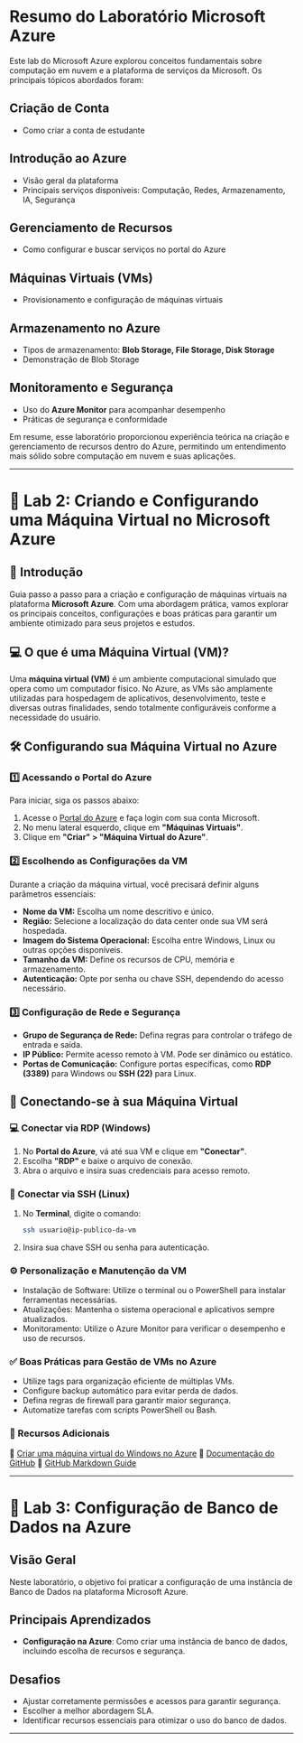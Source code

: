 # Resumo do Laboratório Microsoft Azure

Este lab do Microsoft Azure explorou conceitos fundamentais sobre computação em nuvem e a plataforma de serviços da Microsoft. Os principais tópicos abordados foram:

## Criação de Conta
- Como criar a conta de estudante

## Introdução ao Azure  
- Visão geral da plataforma  
- Principais serviços disponíveis: Computação, Redes, Armazenamento, IA, Segurança  

## Gerenciamento de Recursos  
- Como configurar e buscar serviços no portal do Azure

## Máquinas Virtuais (VMs)  
- Provisionamento e configuração de máquinas virtuais  

## Armazenamento no Azure  
- Tipos de armazenamento: **Blob Storage, File Storage, Disk Storage**
- Demonstração de Blob Storage

## Monitoramento e Segurança  
- Uso do **Azure Monitor** para acompanhar desempenho  
- Práticas de segurança e conformidade  

Em resume, esse laboratório proporcionou experiência teórica na criação e gerenciamento de recursos dentro do Azure, permitindo um entendimento mais sólido sobre computação em nuvem e suas aplicações.

------------------------------------------------

# 🚀 Lab 2: Criando e Configurando uma Máquina Virtual no Microsoft Azure  

## 📌 Introdução  
Guia passo a passo para a criação e configuração de máquinas virtuais na plataforma **Microsoft Azure**. Com uma abordagem prática, vamos explorar os principais conceitos, configurações e boas práticas para garantir um ambiente otimizado para seus projetos e estudos.  

## 💻 O que é uma Máquina Virtual (VM)?  
Uma **máquina virtual (VM)** é um ambiente computacional simulado que opera como um computador físico. No Azure, as VMs são amplamente utilizadas para hospedagem de aplicativos, desenvolvimento, teste e diversas outras finalidades, sendo totalmente configuráveis conforme a necessidade do usuário.  

## 🛠️ Configurando sua Máquina Virtual no Azure  

### **1️⃣ Acessando o Portal do Azure**  
Para iniciar, siga os passos abaixo:  
1. Acesse o [Portal do Azure](https://portal.azure.com) e faça login com sua conta Microsoft.  
2. No menu lateral esquerdo, clique em **"Máquinas Virtuais"**.  
3. Clique em **"Criar" > "Máquina Virtual do Azure"**.  

### **2️⃣ Escolhendo as Configurações da VM**  
Durante a criação da máquina virtual, você precisará definir alguns parâmetros essenciais:  
- **Nome da VM:** Escolha um nome descritivo e único.  
- **Região:** Selecione a localização do data center onde sua VM será hospedada.  
- **Imagem do Sistema Operacional:** Escolha entre Windows, Linux ou outras opções disponíveis.  
- **Tamanho da VM:** Define os recursos de CPU, memória e armazenamento.  
- **Autenticação:** Opte por senha ou chave SSH, dependendo do acesso necessário.  

### **3️⃣ Configuração de Rede e Segurança**  
- **Grupo de Segurança de Rede:** Defina regras para controlar o tráfego de entrada e saída.  
- **IP Público:** Permite acesso remoto à VM. Pode ser dinâmico ou estático.  
- **Portas de Comunicação:** Configure portas específicas, como **RDP (3389)** para Windows ou **SSH (22)** para Linux.  

## 🔗 Conectando-se à sua Máquina Virtual  

### **💻 Conectar via RDP (Windows)**  
1. No **Portal do Azure**, vá até sua VM e clique em **"Conectar"**.  
2. Escolha **"RDP"** e baixe o arquivo de conexão.  
3. Abra o arquivo e insira suas credenciais para acesso remoto.  

### **🐧 Conectar via SSH (Linux)**  
1. No **Terminal**, digite o comando:  
   ```bash
   ssh usuario@ip-publico-da-vm
   ```
2. Insira sua chave SSH ou senha para autenticação.

### **⚙️ Personalização e Manutenção da VM**
- Instalação de Software: Utilize o terminal ou o PowerShell para instalar ferramentas necessárias.
- Atualizações: Mantenha o sistema operacional e aplicativos sempre atualizados.
- Monitoramento: Utilize o Azure Monitor para verificar o desempenho e uso de recursos.

### **✅ Boas Práticas para Gestão de VMs no Azure**
- Utilize tags para organização eficiente de múltiplas VMs.
- Configure backup automático para evitar perda de dados.
- Defina regras de firewall para garantir maior segurança.
- Automatize tarefas com scripts PowerShell ou Bash.

### **🔎 Recursos Adicionais**
📌 [Criar uma máquina virtual do Windows no Azure](https://learn.microsoft.com/pt-br/azure/virtual-machines/windows/quick-create-portal)
📌 [Documentação do GitHub](https://docs.github.com/pt)
📌 [GitHub Markdown Guide](https://www.markdownguide.org/)

---------------------------------------------------------------

# 🚀 Lab 3: Configuração de Banco de Dados na Azure

## Visão Geral
Neste laboratório, o objetivo foi praticar a configuração de uma instância de Banco de Dados na plataforma Microsoft Azure.

## Principais Aprendizados
- **Configuração na Azure**: Como criar uma instância de banco de dados, incluindo escolha de recursos e segurança.

## Desafios
- Ajustar corretamente permissões e acessos para garantir segurança.
- Escolher a melhor abordagem SLA.
- Identificar recursos essenciais para otimizar o uso do banco de dados.

---
